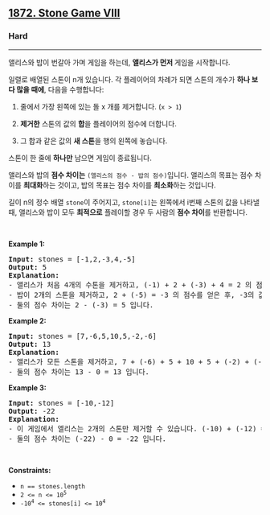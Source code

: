 <h2><a href="https://leetcode.com/problems/stone-game-viii/">1872. Stone Game VIII</a></h2><h3>Hard</h3><hr><div>

<p>앨리스와 밥이 번갈아 가며 게임을 하는데, <strong>앨리스가 먼저 </strong>게임을 시작합니다.</p>

<p>일렬로 배열된 스톤이 n개 있습니다. 각 플레이어의 차례가 되면 스톤의 개수가 <strong>하나 보다 많을 때에</strong>, 다음을 수행합니다: </p>

1. 줄에서 가장 왼쪽에 있는 돌 x 개를 제거합니다. (`x > 1`)

2. <strong>제거한</strong> 스톤의 값의 <strong>합</strong>을 플레이어의 점수에 더합니다.

3. 그 합과 같은 값의 <strong>새 스톤</strong>을 행의 왼쪽에 놓습니다.

스톤이 한 줄에 <strong>하나만</strong> 남으면 게임이 종료됩니다.

앨리스와 밥의 <strong>점수 차이는</strong> `(앨리스의 점수 - 밥의 점수)`입니다. 앨리스의 목표는 점수 차이를 <strong>최대화</strong>하는 것이고, 밥의 목표는 점수 차이를 <strong>최소화</strong>하는 것입니다.

길이 n의 정수 배열 `stone`이 주어지고, `stone[i]`는 왼쪽에서 i번째 스톤의 값을 나타낼 때, 앨리스와 밥이 모두 <strong>최적으로</strong> 플레이할 경우 두 사람의 <strong>점수 차이</strong>를 반환합니다.

<p>&nbsp;</p>
<p><strong class="example">Example 1:</strong></p>

<pre><strong>Input:</strong> stones = [-1,2,-3,4,-5]
<strong>Output:</strong> 5
<strong>Explanation:</strong>
- 앨리스가 처음 4개의 수톤을 제거하고, (-1) + 2 + (-3) + 4 = 2 의 점수를 얻은 후, 2의 값을 가지는 스톤을 왼쪽에 놓습니다. stones = [2,-5].
- 밥이 2개의 스톤을 제거하고, 2 + (-5) = -3 의 점수를 얻은 후, -3의 값을 가지는 스톤을 왼쪽에 놓습니다. stones = [-3].
- 둘의 점수 차이는 2 - (-3) = 5 입니다.
</pre>

<p><strong class="example">Example 2:</strong></p>

<pre><strong>Input:</strong> stones = [7,-6,5,10,5,-2,-6]
<strong>Output:</strong> 13
<strong>Explanation:</strong>
- 앨리스가 모든 스톤을 제거하고, 7 + (-6) + 5 + 10 + 5 + (-2) + (-6) = 13 의 점수를 얻은 후, 13의 값을 가지는 스톤을 왼쪽에 놓습니다. stones = [13].
- 둘의 점수 차이는 13 - 0 = 13 입니다.
</pre>

<p><strong class="example">Example 3:</strong></p>

<pre><strong>Input:</strong> stones = [-10,-12]
<strong>Output:</strong> -22
<strong>Explanation:</strong>
- 이 게임에서 엘리스는 2개의 스톤만 제거할 수 있습니다. (-10) + (-12) = -22 의 점수를 얻은 후, -22의 값을 가지는 스톤을 왼쪽에 놓습니다. stones = [-22].
- 둘의 점수 차이는 (-22) - 0 = -22 입니다.
</pre>

<p>&nbsp;</p>
<p><strong>Constraints:</strong></p>

<ul>
	<li><code>n == stones.length</code></li>
	<li><code>2 &lt;= n &lt;= 10<sup>5</sup></code></li>
	<li><code>-10<sup>4</sup> &lt;= stones[i] &lt;= 10<sup>4</sup></code></li>
</ul></div>
